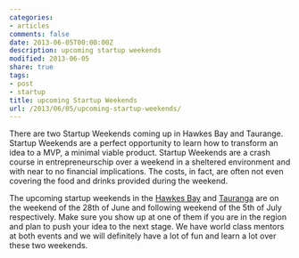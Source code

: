 ```yaml
---
categories:
- articles
comments: false
date: 2013-06-05T00:00:00Z
description: upcoming startup weekends
modified: 2013-06-05
share: true
tags:
- post
- startup
title: upcoming Startup Weekends
url: /2013/06/05/upcoming-startup-weekends/
---
```


There are two Startup Weekends coming up in Hawkes Bay and Taurange.
Startup Weekends are a perfect opportunity to learn how to transform an
idea to a MVP, a minimal viable product. Startup Weekends are a crash
course in entrepreneurschip over a weekend in a sheltered environment
and with near to no financial implications. The costs, in fact, are
often not even covering the food and drinks provided during the weekend.

The upcoming startup weekends in the [Hawkes Bay] and [Tauranga] are on
the weekend of the 28th of June and following weekend of the 5th of July
respectively. Make sure you show up at one of them if you are in the
region and plan to push your idea to the next stage. We have world class
mentors at both events and we will definitely have a lot of fun and
learn a lot over these two weekends.


[Hawkes Bay]: http://hawkesbay.startupweekend.org/
[Tauranga]: http://tauranga.startupweekend.org/
